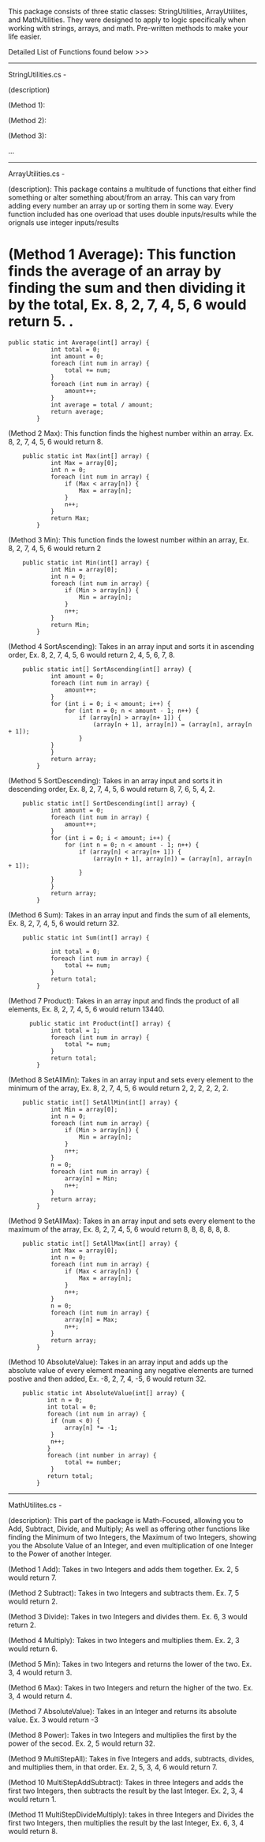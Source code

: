 This package consists of three static classes: StringUtilities, ArrayUtilites, and MathUtilities. 
They were designed to apply to logic specifically when working with strings, arrays, and math. Pre-written methods to make your life easier.


Detailed List of Functions found below >>>

-----------------------------
StringUtilities.cs - 


(description)

(Method 1):

(Method 2):

(Method 3):

...

-----------------------------
ArrayUtilities.cs - 


(description): This package contains a multitude of functions that either find something or alter something about/from an array.  This can vary from adding every number an array up or sorting them in some way.  Every function included has one overload that uses double inputs/results while the orignals use integer inputs/results

(Method 1 Average): This function finds the average of an array by finding the sum and then dividing it by the total, Ex. 8, 2, 7, 4, 5, 6 would return 5.  .  
=======
``` Csharp
public static int Average(int[] array) {
            int total = 0;
            int amount = 0;
            foreach (int num in array) {
                total += num;
            }
            foreach (int num in array) {
                amount++;
            }
            int average = total / amount;
            return average;
        }
``` 

(Method 2 Max): This function finds the highest number within an array.  Ex. 8, 2, 7, 4, 5, 6 would return 8.  
``` Csharp
    public static int Max(int[] array) {
            int Max = array[0];
            int n = 0;
            foreach (int num in array) {
                if (Max < array[n]) {
                    Max = array[n];
                }
                n++;
            }
            return Max;
        }
``` 

(Method 3 Min): This function finds the lowest number within an array, Ex. 8, 2, 7, 4, 5, 6 would return 2
``` Csharp
    public static int Min(int[] array) {
            int Min = array[0];
            int n = 0;
            foreach (int num in array) {
                if (Min > array[n]) {
                    Min = array[n];
                }
                n++;
            }
            return Min;
        }
``` 

(Method 4 SortAscending): Takes in an array input and sorts it in ascending order, Ex. 8, 2, 7, 4, 5, 6 would return 2, 4, 5, 6, 7, 8.  
``` Csharp
    public static int[] SortAscending(int[] array) {
            int amount = 0;
            foreach (int num in array) {
                amount++;
            }
            for (int i = 0; i < amount; i++) {
                for (int n = 0; n < amount - 1; n++) {
                    if (array[n] > array[n+ 1]) {
                        (array[n + 1], array[n]) = (array[n], array[n + 1]);
                    }
            }
            }
            return array;
        }
``` 

(Method 5 SortDescending): Takes in an array input and sorts it in descending order, Ex. 8, 2, 7, 4, 5, 6 would return 8, 7, 6, 5, 4, 2.  
``` Csharp
    public static int[] SortDescending(int[] array) {
            int amount = 0;
            foreach (int num in array) {
                amount++;
            }
            for (int i = 0; i < amount; i++) {
                for (int n = 0; n < amount - 1; n++) {
                    if (array[n] < array[n+ 1]) {
                        (array[n + 1], array[n]) = (array[n], array[n + 1]);
                    }
            }
            }
            return array;
        }
``` 

(Method 6 Sum): Takes in an array input and finds the sum of all elements, Ex. 8, 2, 7, 4, 5, 6 would return 32.  
``` Csharp
    public static int Sum(int[] array) {
            
            int total = 0;
            foreach (int num in array) {
                total += num;
            }
            return total;
        }
``` 

(Method 7 Product): Takes in an array input and finds the product of all elements, Ex. 8, 2, 7, 4, 5, 6 would return 13440. 
``` Csharp
      public static int Product(int[] array) {
            int total = 1;
            foreach (int num in array) {
                total *= num;
            }
            return total;
        }

```  

(Method 8 SetAllMin): Takes in an array input and sets every element to the minimum of the array, Ex. 8, 2, 7, 4, 5, 6 would return 2, 2, 2, 2, 2, 2.  
``` Csharp
    public static int[] SetAllMin(int[] array) {
            int Min = array[0];
            int n = 0;
            foreach (int num in array) {
                if (Min > array[n]) {
                    Min = array[n];
                }
                n++;
            }
            n = 0;
            foreach (int num in array) {
                array[n] = Min;
                n++;
            }
            return array;
        }
``` 

(Method 9 SetAllMax): Takes in an array input and sets every element to the maximum of the array, Ex. 8, 2, 7, 4, 5, 6 would return 8, 8, 8, 8, 8, 8.  
``` Csharp
    public static int[] SetAllMax(int[] array) {
            int Max = array[0];
            int n = 0;
            foreach (int num in array) {
                if (Max < array[n]) {
                    Max = array[n];
                }
                n++;
            }
            n = 0;
            foreach (int num in array) {
                array[n] = Max;
                n++;
            }
            return array;
        }

``` 

(Method 10 AbsoluteValue): Takes in an array input and adds up the absolute value of every element meaning any negative elements are turned postive and then added, Ex. -8, 2, 7, 4, -5, 6 would return 32.  
``` Csharp
    public static int AbsoluteValue(int[] array) {
           int n = 0;
           int total = 0;
           foreach (int num in array) {
            if (num < 0) {
                array[n] *= -1;
            }
            n++;
           }
           foreach (int number in array) {
                total += number;
            }
           return total;
        }
``` 



-----------------------------
MathUtilites.cs - 


(description): This part of the package is Math-Focused, allowing you to Add, Subtract, Divide, and Multiply; As well as offering other functions like finding the Minimum of two Integers, the Maximum of two Integers, showing you the Absolute Value of an Integer, and even multiplication of one Integer to the Power of another Integer.

(Method 1 Add): Takes in two Integers and adds them together. Ex. 2, 5 would return 7.

(Method 2 Subtract): Takes in two Integers and subtracts them. Ex. 7, 5 would return 2.

(Method 3 Divide): Takes in two Integers and divides them. Ex. 6, 3 would return 2.

(Method 4 Multiply): Takes in two Integers and multiplies them. Ex. 2, 3 would return 6.

(Method 5 Min): Takes in two Integers and returns the lower of the two. Ex. 3, 4 would return 3.

(Method 6 Max): Takes in two Integers and return the higher of the two. Ex. 3, 4 would return 4.

(Method 7 AbsoluteValue): Takes in an Integer and returns its absolute value. Ex. 3 would return -3

(Method 8 Power): Takes in two Integers and multiplies the first by the power of the secod. Ex. 2, 5 would return 32.

(Method 9 MultiStepAll): Takes in five Integers and adds, subtracts, divides, and multiplies them, in that order. Ex. 2, 5, 3, 4, 6 would return 7.

(Method 10 MultiStepAddSubtract): Takes in three Integers and adds the first two Integers, then subtracts the result by the last Integer. Ex. 2, 3, 4 would return 1.

(Method 11 MultiStepDivideMultiply): takes in three Integers and Divides the first two Integers, then multiplies the result by the last Integer, Ex. 6, 3, 4 would return 8.
